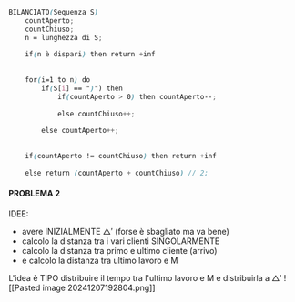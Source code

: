```scss
BILANCIATO(Sequenza S)
	countAperto;
	countChiuso;
	n = lunghezza di S;
	
	if(n è dispari) then return +inf
	
	
	for(i=1 to n) do
		if(S[i] == ")") then
			if(countAperto > 0) then countAperto--;
				
			else countChiuso++;
			
		else countAperto++;
	
	
	if(countAperto != countChiuso) then return +inf
		
	else return (countAperto + countChiuso) // 2;	
```





#### PROBLEMA 2
IDEE:
- avere INIZIALMENTE $\triangle'$ (forse è sbagliato ma va bene)
- calcolo la distanza tra i vari clienti SINGOLARMENTE
- calcolo la distanza tra primo e ultimo cliente (arrivo)
- e calcolo la distanza tra ultimo lavoro e M

L'idea è TIPO distribuire il tempo tra l'ultimo lavoro e M e distribuirla a $\triangle'$ 
![[Pasted image 20241207192804.png]]